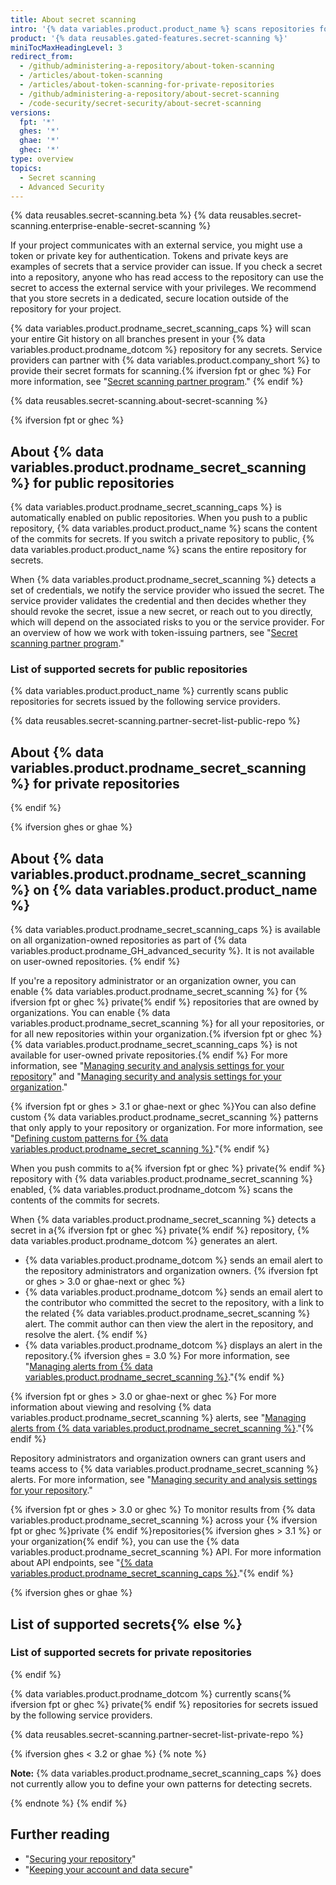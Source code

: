 ```yaml
---
title: About secret scanning
intro: '{% data variables.product.product_name %} scans repositories for known types of secrets, to prevent fraudulent use of secrets that were committed accidentally.'
product: '{% data reusables.gated-features.secret-scanning %}'
miniTocMaxHeadingLevel: 3
redirect_from:
  - /github/administering-a-repository/about-token-scanning
  - /articles/about-token-scanning
  - /articles/about-token-scanning-for-private-repositories
  - /github/administering-a-repository/about-secret-scanning
  - /code-security/secret-security/about-secret-scanning
versions:
  fpt: '*'
  ghes: '*'
  ghae: '*'
  ghec: '*'
type: overview
topics:
  - Secret scanning
  - Advanced Security
---
```


{% data reusables.secret-scanning.beta %}
{% data reusables.secret-scanning.enterprise-enable-secret-scanning %}

If your project communicates with an external service, you might use a token or private key for authentication. Tokens and private keys are examples of secrets that a service provider can issue. If you check a secret into a repository, anyone who has read access to the repository can use the secret to access the external service with your privileges. We recommend that you store secrets in a dedicated, secure location outside of the repository for your project.

{% data variables.product.prodname_secret_scanning_caps %} will scan your entire Git history on all branches present in your {% data variables.product.prodname_dotcom %} repository for any secrets. Service providers can partner with {% data variables.product.company_short %} to provide their secret formats for scanning.{% ifversion fpt or ghec %} For more information, see "[Secret scanning partner program](/developers/overview/secret-scanning-partner-program)."
{% endif %}

{% data reusables.secret-scanning.about-secret-scanning %}

{% ifversion fpt or ghec %}
## About {% data variables.product.prodname_secret_scanning %} for public repositories

{% data variables.product.prodname_secret_scanning_caps %} is automatically enabled on public repositories. When you push to a public repository, {% data variables.product.product_name %} scans the content of the commits for secrets. If you switch a private repository to public, {% data variables.product.product_name %} scans the entire repository for secrets.

When {% data variables.product.prodname_secret_scanning %} detects a set of credentials, we notify the service provider who issued the secret. The service provider validates the credential and then decides whether they should revoke the secret, issue a new secret, or reach out to you directly, which will depend on the associated risks to you or the service provider. For an overview of how we work with token-issuing partners, see "[Secret scanning partner program](/developers/overview/secret-scanning-partner-program)."

### List of supported secrets for public repositories

{% data variables.product.product_name %} currently scans public repositories for secrets issued by the following service providers.

{% data reusables.secret-scanning.partner-secret-list-public-repo %}

## About {% data variables.product.prodname_secret_scanning %} for private repositories
{% endif %}

{% ifversion ghes or ghae %}
## About {% data variables.product.prodname_secret_scanning %} on {% data variables.product.product_name %}

{% data variables.product.prodname_secret_scanning_caps %} is available on all organization-owned repositories as part of {% data variables.product.prodname_GH_advanced_security %}. It is not available on user-owned repositories.
{% endif %}

If you're a repository administrator or an organization owner, you can enable {% data variables.product.prodname_secret_scanning %} for {% ifversion fpt or ghec %} private{% endif %} repositories that are owned by organizations. You can enable  {% data variables.product.prodname_secret_scanning %} for all your repositories, or for all new repositories within your organization.{% ifversion fpt or ghec %} {% data variables.product.prodname_secret_scanning_caps %} is not available for user-owned private repositories.{% endif %} For more information, see "[Managing security and analysis settings for your repository](/github/administering-a-repository/managing-security-and-analysis-settings-for-your-repository)" and "[Managing security and analysis settings for your organization](/organizations/keeping-your-organization-secure/managing-security-and-analysis-settings-for-your-organization)."

{% ifversion fpt or ghes > 3.1 or ghae-next or ghec %}You can also define custom {% data variables.product.prodname_secret_scanning %} patterns that only apply to your repository or organization. For more information, see "[Defining custom patterns for {% data variables.product.prodname_secret_scanning %}](/code-security/secret-security/defining-custom-patterns-for-secret-scanning)."{% endif %}

When you push commits to a{% ifversion fpt or ghec %} private{% endif %} repository with {% data variables.product.prodname_secret_scanning %} enabled, {% data variables.product.prodname_dotcom %} scans the contents of the commits for secrets.

When {% data variables.product.prodname_secret_scanning %} detects a secret in a{% ifversion fpt or ghec %} private{% endif %} repository, {% data variables.product.prodname_dotcom %} generates an alert.

- {% data variables.product.prodname_dotcom %} sends an email alert to the repository administrators and organization owners.
{% ifversion fpt or ghes > 3.0 or ghae-next or ghec %}
- {% data variables.product.prodname_dotcom %} sends an email alert to the contributor who committed the secret to the repository, with a link to the related {% data variables.product.prodname_secret_scanning %} alert. The commit author can then view the alert in the repository, and resolve the alert.
{% endif %}
- {% data variables.product.prodname_dotcom %} displays an alert in the repository.{% ifversion ghes = 3.0 %} For more information, see "[Managing alerts from {% data variables.product.prodname_secret_scanning %}](/github/administering-a-repository/managing-alerts-from-secret-scanning)."{% endif %}

{% ifversion fpt or ghes > 3.0 or ghae-next or ghec %}
For more information about viewing and resolving {% data variables.product.prodname_secret_scanning %} alerts, see "[Managing alerts from {% data variables.product.prodname_secret_scanning %}](/github/administering-a-repository/managing-alerts-from-secret-scanning)."{% endif %}

Repository administrators and organization owners can grant users and teams access to {% data variables.product.prodname_secret_scanning %} alerts. For more information, see "[Managing security and analysis settings for your repository](/github/administering-a-repository/managing-security-and-analysis-settings-for-your-repository#granting-access-to-security-alerts)."

{% ifversion fpt or ghes > 3.0 or ghec %}
To monitor results from {% data variables.product.prodname_secret_scanning %} across your {% ifversion fpt or ghec %}private {% endif %}repositories{% ifversion ghes > 3.1 %} or your organization{% endif %}, you can use the {% data variables.product.prodname_secret_scanning %} API. For more information about API endpoints, see "[{% data variables.product.prodname_secret_scanning_caps %}](/rest/reference/secret-scanning)."{% endif %}

{% ifversion ghes or ghae %}
## List of supported secrets{% else %}
### List of supported secrets for private repositories
{% endif %}

{% data variables.product.prodname_dotcom %}  currently scans{% ifversion fpt or ghec %} private{% endif %} repositories for secrets issued by the following service providers.

{% data reusables.secret-scanning.partner-secret-list-private-repo %}

{% ifversion ghes < 3.2 or ghae %}
{% note %}

**Note:** {% data variables.product.prodname_secret_scanning_caps %} does not currently allow you to define your own patterns for detecting secrets.

{% endnote %}
{% endif %}

## Further reading

- "[Securing your repository](/code-security/getting-started/securing-your-repository)"
- "[Keeping your account and data secure](/github/authenticating-to-github/keeping-your-account-and-data-secure)"
